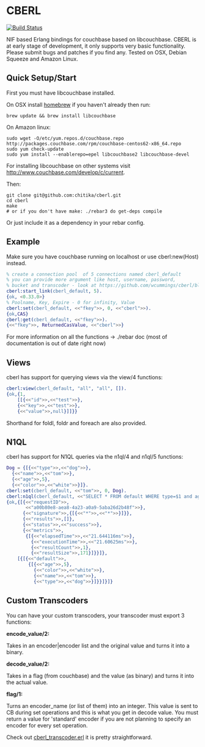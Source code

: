 CBERL
====

[![Build Status](https://travis-ci.org/chitika/cberl.svg?branch=master)](https://travis-ci.org/chitika/cberl)

NIF based Erlang bindings for couchbase based on libcouchbase. 
CBERL is at early stage of development, it only supports very basic functionality. Please submit bugs and patches if you find any.
Tested on OSX, Debian Squeeze and Amazon Linux.

Quick Setup/Start
---------

First you must have libcouchbase installed. 

On OSX install [homebrew](http://mxcl.github.com/homebrew/,"homebrew") if you haven't already then run:

```shell
brew update && brew install libcouchbase
```

On Amazon linux:

```shell
sudo wget -O/etc/yum.repos.d/couchbase.repo http://packages.couchbase.com/rpm/couchbase-centos62-x86_64.repo
sudo yum check-update
sudo yum install --enablerepo=epel libcouchbase2 libcouchbase-devel
```

For installing libcouchbase on other systems visit http://www.couchbase.com/develop/c/current.

Then:

```shell
git clone git@github.com:chitika/cberl.git
cd cberl
make
# or if you don't have make: ./rebar3 do get-deps compile
```

Or just include it as a dependency in your rebar config.

Example
-------

Make sure you have couchbase running on localhost or use cberl:new(Host) instead.

```erlang
% create a connection pool  of 5 connections named cberl_default
% you can provide more argument like host, username, password, 
% bucket and transcoder - look at https://github.com/wcummings/cberl/blob/master/src/cberl.erl for more detail 
cberl:start_link(cberl_default, 5).
{ok, <0.33.0>}
% Poolname, Key, Expire - 0 for infinity, Value
cberl:set(cberl_default, <<"fkey">>, 0, <<"cberl">>).
{ok,CAS}
cberl:get(cberl_default, <<"fkey">>).
{<<"fkey">>, ReturnedCasValue, <<"cberl">>}
```

For more information on all the functions -> ./rebar doc (most of documentation is out of date right now)

Views
-----

cberl has support for querying views via the view/4 functions:

```erlang
cberl:view(cberl_default, "all", "all", []).
{ok,{1,
    [[{<<"id">>,<<"test">>},
    {<<"key">>,<<"test">>},
    {<<"value">>,null}]]}}
```

Shorthand for foldl, foldr and foreach are also provided.

N1QL
-----

cberl has support for N1QL queries via the n1ql/4 and n1ql/5 functions:

```erlang
Dog = {[{<<"type">>,<<"dog">>},
  {<<"name">>,<<"tom">>},
  {<<"age">>,5},
  {<<"color">>,<<"white">>}]}.
cberl:set(cberl_default, <<"tom">>, 0, Dog).
cberl:n1ql(cberl_default, <<"SELECT * FROM default WHERE type=$1 and age=$2 and color=$3">>, [<<"\"dog\"">>, <<"5">>, <<"\"white\"">>], false).
{ok,{[{<<"requestID">>,
       <<"a00b80e8-aea8-4a23-a0a9-5aba26d2b48f">>},
      {<<"signature">>,{[{<<"*">>,<<"*">>}]}},
      {<<"results">>,[]},
      {<<"status">>,<<"success">>},
      {<<"metrics">>,
       {[{<<"elapsedTime">>,<<"21.644116ms">>},
         {<<"executionTime">>,<<"21.60625ms">>},
         {<<"resultCount">>,1},
         {<<"resultSize">>,171}]}}]},
    [{[{<<"default">>,
        {[{<<"age">>,5},
          {<<"color">>,<<"white">>},
          {<<"name">>,<<"tom">>},
          {<<"type">>,<<"dog">>}]}}]}]}
```

Custom Transcoders
-----

You can have your custom transcoders, your transcoder must export 3 functions:

__encode_value/2:__

Takes in an encoder|encoder list and the original value and turns it into a binary.

__decode_value/2:__

Takes in a flag (from couchbase) and the value (as binary) and turns it into the actual value.

__flag/1:__

Turns an encoder_name (or list of them) into an integer. This value is sent to CB during set operations and this is what you get in decode value. You must return a value for 'standard' encoder if you are not planning to specify an encoder for every set operation.

Check out [cberl_transcoder.erl](https://github.com/wcummings/cberl/blob/master/src/cberl_transcoder.erl) it is pretty straightforward.
